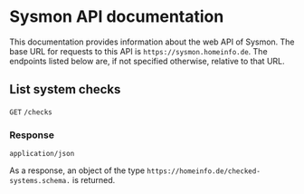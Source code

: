 # Sysmon API documentation
This documentation provides information about the web API of Sysmon.
The base URL for requests to this API is `https://sysmon.homeinfo.de`.
The endpoints listed below are, if not specified otherwise, relative to 
that URL.

## List system checks
`GET` `/checks`

### Response
`application/json`

As a response, an object of the type
`https://homeinfo.de/checked-systems.schema.` is returned.